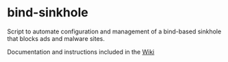 # bind-sinkhole
Script to automate configuration and management of a bind-based sinkhole that blocks ads and malware sites.

Documentation and instructions included in the [Wiki](https://github.com/albertodall/bind-sinkhole/wiki)
